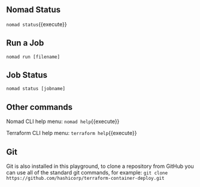 ## Nomad Status
`nomad status`{{execute}}

## Run a Job
`nomad run [filename]`

## Job Status
`nomad status [jobname]`

## Other commands
Nomad CLI help menu: `nomad help`{{execute}}

Terraform CLI help menu: `terraform help`{{execute}}

## Git
Git is also installed in this playground, to clone a repository from GitHub you can use all of the standard git 
commands, for example:
`git clone https://github.com/hashicorp/terraform-container-deploy.git`
